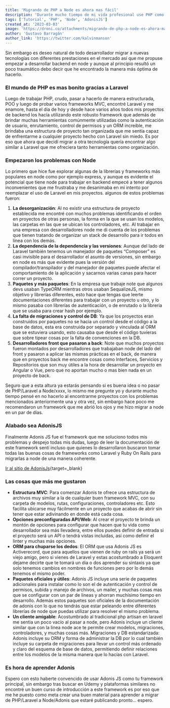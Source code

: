 ```yaml
---
title: 'Migrando de PHP a Node es ahora mas fácil'
description: 'Durante mucho tiempo de mi vida profesional use PHP como mi lenguaje principal de desarrollo para backend, al ser un lenguaje de tipado dinámico su curva de aprendizaje es muy corta y la comunidad alrededor de este lenguaje es tan robusta que puedo pensar que todo problema que se pueda presentar en PHP ya lo encontraremos resuelto en StackOverFlow.'
tags: ['Tutorial', 'PHP', 'Node', 'AdonisJS']
created_at: '2023-03-03'
image: 'https://droni.co/attachments/migrando-de-php-a-node-es-ahora-mas-facil.png'
author: 'Gustavo Barragán'
author_link: 'https://twitter.com/kalvinmanson'
---
```

Sin embargo es deseo natural de todo desarrollador migrar a nuevas tecnologías con diferentes prestaciones en el mercado así que me propuse empezar a desarrollar backend en node y aunque al principio resultó un poco traumático debo decir que he encontrado la manera más óptima de hacerlo.

### El mundo de PHP es mas bonito gracias a Laravel

Luego de trabajar PHP, crudo, pasar a hacerlo de manera estructurada, POO y luego de probar varios frameworks MVC, encontré Laravel y me enamore, hasta el dia de hoy y desde hace varios años todos mis proyectos de backend los hacía utilizando este robusto framework que además de brindar muchas herramientas comúnmente utilizadas como la autenticación de usuario, enrutamiento, control de permisos y un ORM increible, me brindaba una estructura de proyecto tan organizada que me sentía capaz de enfrentarme a cualquier proyecto hecho con Laravel sin miedo. Es por eso que ahora que decidí migrar a otra tecnología quería encontrar algo similar a Laravel que me ofreciera tanto herramientas como organización.

### Empezaron los problemas con Node

Lo primero que hice fue explorar algunas de la librerías y frameworks más populares en node como por ejemplo express, y aunque es evidente el potencial que tiene node para trabajar en backend empecé a tener algunos inconvenientes que me frustraba y me desanimaba en mi intento por reemplazar el uso de Laravel en mis proyectos. algunos de estos problemas fueron:

1. **La desorganización**:  Al no existir una estructura de proyecto establecida me encontré con muchos problemas identificando el orden en proyectos de otras personas, la forma en la que se usan los modelos, las carpetas en las que se ubican los controladores, etc. Al trabajar en una empresa con desarrolladores node me di cuenta de los problemas que tienen tratando de organizar un stack de desarrollo para ir todos en línea con los demás.
2. **La dependencia de la dependencia y las versiones**: Aunque del lado de Laravel también tenemos un manejador de paquetes “Composer” es casi invisible para el desarrollador el asunto de versiones, sin embargo en node es más que evidente pues la versión del compilador/transpilador y del manejador de paquetes puede afectar el comportamiento de la aplicación y sacarnos varias canas para hacer correr un proyecto.
3. **Paquetes y más paquetes**: En la empresa que trabaje note que algunos devs usaban TypeORM mientras otros usaban SequalizeJS, mismo objetivo y librerías diferentes, esto hace que tengas que leerte documentaciones diferentes para trabajar con un proyecto u otro, y lo mismo pasaba con librerías de autenticación, o de enrutado o la librería que se usaba para crear hash por ejemplo.
4. **La falta de migraciones y control de DB**: Ya que los proyectos eran construidos por paquetes no se hacia un control desde el código a la base de datos, esta era construida por separado y vinculada al ORM que se estuviera usando, esto causaba que desde el código tuvieras que sobre tipear cosas por la falta de convenciones en la DB.
5. **Desarrolladores front que pasaron a back**: Note que muchos proyectos fueron montados por desarrolladores que trabajaban node del lado del front y pasaron a aplicar las mismas prácticas en el back, de manera que en proyectos back me encontre cosas como Interfaces, Servicios y Repositorios que son muy útiles a la hora de desarrollar un proyecto en Angular o Vue, pero que no aportan mucho o mas bien nada en un proyecto de back.

Seguro que a esta altura ya estarás pensando si es buena idea o no pasar de PHP/Laravel a Node/xxxx, lo mismo me pregunte yo y durante mucho tiempo pensé en no hacerlo al encontrarme proyectos con los problemas mencionados anteriormente una y otra vez, sin embargo hace poco me recomendaron un framework que me abrió los ojos y me hizo migrar a node en un par de días.

### Alabado sea AdonisJS
Finalmente Adonis JS fue el framework que me soluciono todos mis problemas y despejo todas mis dudas, luego de leer la documentación de este framework sentí incluso que quienes lo desarrollaron buscaron tomar todas las buenas cosas de frameworks como Laravel y Ruby On Rails para migrarlas a node de una manera coherente.

[Ir al sitio de AdonisJs](https://adonisjs.com/){target=_blank}

### Las cosas que más me gustaron
- **Estructura MVC**: Para comenzar Adonis te ofrece una estructura de archivos muy similar a la de cualquier buen framework MVC, con su carpeta de modelos, rutas, configuraciones, controladores etc. Esto facilita ubicarse muy fácilmente en un proyecto que acabas de abrir sin tener que estar adivinando en donde está cada cosa. 
- **Opciones preconfiguradas API/Web**: Al crear el proyecto te brinda un montón de opciones para configurar que hacen que tu vida como desarrollador sea más llevadera, entre ellos puedes definir de entrada si el proyecto será un API o tendrá vistas incluidas, así como definir el linter y muchas más opciones.
- **ORM para chuparse los dedos**: El ORM que usa Adonis JS es Activerecord, que para aquellos que vienen de ruby on rails ya será un viejo amigo, pero si vienes de Laravel y estas acostumbrado a Eloquent dejame decirte que te tomará un dia o dos aprender su sintaxis ya que solo tenemos cambios en nombres de funciones pero por lo demás tenemos el mismo poder.
- **Paquetes oficiales y útiles**: Adonis JS incluye una serie de paquetes adicionales para instalar como lo son el de autenticación y control de permisos, subida y manejo de archivos, un mailer, y muchas cosas mas que se configurar con un par de lineas y ahorran muchísimo tiempo en desarrollo. Además estos paquetes son oficiales de la documentación de adonis con lo que no tendrás que estar peleando entre diferentes librerías de node que puedas utilizar para resolver el mismo problema.
- **Un cliente amigable**: Acostumbrado al tradicional php artisan en laravel me sentia un poco vacío al pasar a node, pero Adonis incluye un cliente similar que con la linea node ace te permite crear modelos, migraciones, controladores, y muchas cosas más.
Migraciones y DB estandarizada: Adonis incluye su ORM y forma de administrar la DB por lo cual también incluye su carpeta de migraciones para llevar un control más ordenado y claro del esquema de base de datos, permitiendo definir relaciones entre los modelos de la misma manera que lo hacías con Laravel.

### Es hora de aprender Adonis

Espero con esto haberte convencido de usar Adonis JS como tu framework principal, sin embargo tras buscar en Udemy y plataformas similares no encontré un buen curso de introducción a este framework es por eso que me he puesto como meta crear una buen material para aprender a migrar de PHP/Laravel a Node/Adonis que estaré publicando pronto… espero.